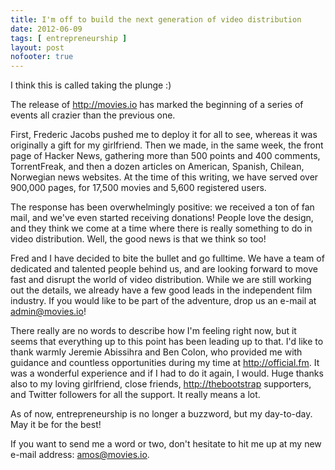 ```yaml
---
title: I'm off to build the next generation of video distribution
date: 2012-06-09
tags: [ entrepreneurship ]
layout: post
nofooter: true
---
```


I think this is called taking the plunge :)

The release of <http://movies.io> has marked the beginning of a series of
events all crazier than the previous one.

First, Frederic Jacobs pushed me to deploy it for all to see, whereas it was
originally a gift for my girlfriend. Then we made, in the same week, the front
page of Hacker News, gathering more than 500 points and 400 comments,
TorrentFreak, and then a dozen articles on American, Spanish, Chilean, Norwegian
news websites. At the time of this writing, we have served over 900,000 pages,
for 17,500 movies and 5,600 registered users.

The response has been overwhelmingly positive: we received a ton of fan mail,
and we've even started receiving donations! People love the design, and they
think we come at a time where there is really something to do in video
distribution. Well, the good news is that we think so too!

Fred and I have decided to bite the bullet and go fulltime. We have a team of
dedicated and talented people behind us, and are looking forward to move fast
and disrupt the world of video distribution. While we are still working out the
details, we already have a few good leads in the independent film industry. If
you would like to be part of the adventure, drop us an e-mail at
<admin@movies.io>!

There really are no words to describe how I'm feeling right now, but it seems
that everything up to this point has been leading up to that. I'd like to thank
warmly Jeremie Abissihra and Ben Colon, who provided me with guidance and
countless opportunities during my time at <http://official.fm>. It was a
wonderful experience and if I had to do it again, I would. Huge thanks also to
my loving girlfriend, close friends, <http://thebootstrap> supporters, and
Twitter followers for all the support. It really means a lot.

As of now, entrepreneurship is no longer a buzzword, but my day-to-day. May it
be for the best!

If you want to send me a word or two, don't hesitate to hit me up at my new
e-mail address: <amos@movies.io>.


